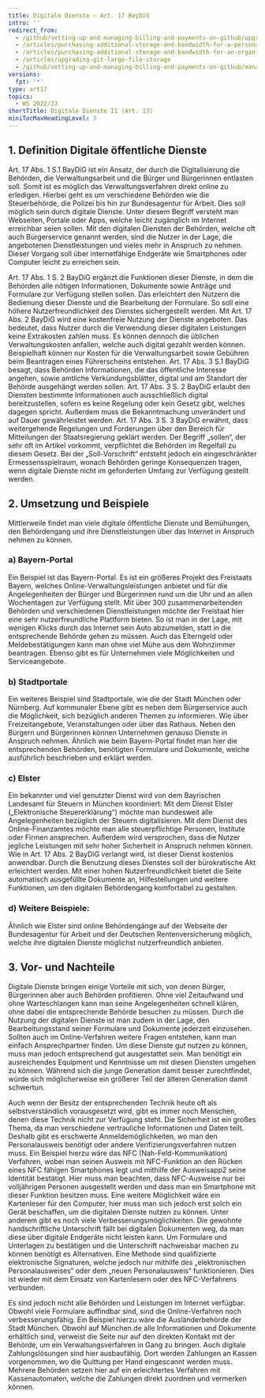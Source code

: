 ```yaml
---
title: Digitale Dienste – Art. 17 BayDiG
intro: ''
redirect_from:
  - /github/setting-up-and-managing-billing-and-payments-on-github/upgrading-git-large-file-storage
  - /articles/purchasing-additional-storage-and-bandwidth-for-a-personal-account/
  - /articles/purchasing-additional-storage-and-bandwidth-for-an-organization/
  - /articles/upgrading-git-large-file-storage
  - /github/setting-up-and-managing-billing-and-payments-on-github/managing-billing-for-git-large-file-storage/upgrading-git-large-file-storage
versions:
  fpt: '*'
type: art17
topics:
  - WS 2022/23
shortTitle: Digitale Dienste II (Art. 17)
miniTocMaxHeadingLevel: 3
---
```


## 1.	Definition Digitale öffentliche Dienste
Art. 17 Abs. 1 S.1 BayDiG ist ein Ansatz, der durch die Digitalisierung die Behörden, die Verwaltungsarbeit und die Bürger und Bürgerinnen entlasten soll. Somit ist es möglich das Verwaltungsverfahren direkt online zu erledigen. Hierbei geht es um verschiedene Behörden wie die Steuerbehörde, die Polizei bis hin zur Bundesagentur für Arbeit. Dies soll möglich sein durch digitale Dienste. Unter diesem Begriff versteht man Webseiten, Portale oder Apps, welche leicht zugänglich im Internet erreichbar seien sollen. Mit den digitalen Diensten der Behörden, welche oft auch Bürgerservice genannt werden, sind die Nutzer in der Lage, die angebotenen Dienstleistungen und vieles mehr in Anspruch zu nehmen. Dieser Vorgang soll über internetfähige Endgeräte wie Smartphones oder Computer leicht zu erreichen sein.

Art. 17 Abs. 1 S. 2 BayDiG ergänzt die Funktionen dieser Dienste, in dem die Behörden alle nötigen Informationen, Dokumente sowie Anträge und Formulare zur Verfügung stellen sollen. Das erleichtert den Nutzern die Bedienung dieser Dienste und die Bearbeitung der Formulare. So soll eine höhere Nutzerfreundlichkeit des Dienstes sichergestellt werden.
Mit Art. 17 Abs. 2 BayDiG wird eine kostenfreie Nutzung der Dienste angeboten. Das bedeutet, dass Nutzer durch die Verwendung dieser digitalen Leistungen keine Extrakosten zahlen muss. Es können dennoch die üblichen Verwaltungskosten anfallen, welche auch digital gezahlt werden können. Beispielhaft können nur Kosten für die Verwaltungsarbeit sowie Gebühren beim Beantragen eines Führerscheins entstehen.
Art. 17 Abs. 3 S.1 BayDiG besagt, dass Behörden Informationen, die das öffentliche Interesse angehen, sowie amtliche Verkündungsblätter, digital und am Standort der Behörde ausgehängt werden sollen. Art. 17 Abs. 3 S. 2 BayDiG erlaubt den Diensten bestimmte Informationen auch ausschließlich digital bereitzustellen, sofern es keine Regelung oder kein Gesetz gibt, welches dagegen spricht. Außerdem muss die Bekanntmachung unverändert und auf Dauer gewährleistet werden. 
Art. 17 Abs. 3 S. 3 BayDiG erwähnt, dass weitergehende Regelungen und Forderungen über den Bereich für Mitteilungen der Staatsregierung geklärt werden.
Der Begriff „sollen“, der sehr oft im Artikel vorkommt, verpflichtet die Behörden im Regelfall zu diesem Gesetz. Bei der „Soll-Vorschrift“ entsteht jedoch ein eingeschränkter Ermessensspielraum, wonach Behörden geringe Konsequenzen tragen, wenn digitale Dienste nicht im geforderten Umfang zur Verfügung gestellt werden.

## 2.	Umsetzung und Beispiele
Mittlerweile findet man viele digitale öffentliche Dienste und Bemühungen, den Behördengang und ihre Dienstleistungen über das Internet in Anspruch nehmen zu können.

### a)	Bayern-Portal
Ein Beispiel ist das Bayern-Portal. Es ist ein größeres Projekt des Freistaats Bayern, welches Online-Verwaltungsleistungen anbietet und für die Angelegenheiten der Bürger und Bürgerinnen rund um die Uhr und an allen Wochentagen zur Verfügung stellt. Mit über 300 zusammenarbeitenden Behörden und verschiedenen Dienstleistungen möchte der Freistaat hier eine sehr nutzerfreundliche Plattform bieten. So ist man in der Lage, mit wenigen Klicks durch das Internet sein Auto abzumelden, statt in die entsprechende Behörde gehen zu müssen. Auch das Elterngeld oder Meldebestätigungen kann man ohne viel Mühe aus dem Wohnzimmer beantragen. Ebenso gibt es für Unternehmen viele Möglichkeiten und Serviceangebote. 

### b)	Stadtportale
Ein weiteres Beispiel sind Stadtportale, wie die der Stadt München oder Nürnberg. Auf kommunaler Ebene gibt es neben dem Bürgerservice auch die Möglichkeit, sich bezüglich anderen Themen zu informieren. Wie über Freizeitangebote, Veranstaltungen oder über das Rathaus. Neben den Bürgern und Bürgerinnen können Unternehmen genauso Dienste in Anspruch nehmen. Ähnlich wie beim Bayern-Portal findet man hier die entsprechenden Behörden, benötigten Formulare und Dokumente, welche ausführlich beschrieben und erklärt werden. 

### c)	Elster 
Ein bekannter und viel genutzter Dienst wird von dem Bayrischen Landesamt für Steuern in München koordiniert: Mit dem Dienst Elster („Elektronische Steuererklärung“) möchte man bundesweit alle Angelegenheiten bezüglich der Steuern digitalisieren. Mit dem Dienst des Online-Finanzamtes möchte man alle steuerpflichtige Personen, Institute oder Firmen ansprechen. Außerdem wird versprochen, dass die Nutzer jegliche Leistungen mit sehr hoher Sicherheit in Anspruch nehmen können. Wie in Art. 17 Abs. 2 BayDiG verlangt wird, ist dieser Dienst kostenlos anwendbar. Durch die Benutzung dieses Dienstes soll der bürokratische Akt erleichtert werden. Mit einer hohen Nutzerfreundlichkeit bietet die Seite automatisch ausgefüllte Dokumente an, Hilfestellungen und weitere Funktionen, um den digitalen Behördengang komfortabel zu gestalten.

### d)	Weitere Beispiele:
Ähnlich wie Elster sind online Behördengänge auf der Webseite der Bundesagentur für Arbeit und der Deutschen Rentenversicherung möglich, welche ihre digitalen Dienste möglichst nutzerfreundlich anbieten.

## 3.	Vor- und Nachteile
Digitale Dienste bringen einige Vorteile mit sich, von denen Bürger, Bürgerinnen aber auch Behörden profitieren. Ohne viel Zeitaufwand und ohne Warteschlangen kann man seine Angelegenheiten schnell klären, ohne dabei die entsprechende Behörde besuchen zu müssen. Durch die Nutzung der digitalen Dienste ist man zudem in der Lage, den Bearbeitungsstand seiner Formulare und Dokumente jederzeit einzusehen. Sollten auch im Online-Verfahren weitere Fragen entstehen, kann man einfach Ansprechpartner finden.
Um diese Dienste gut nutzen zu können, muss man jedoch entsprechend gut ausgestattet sein. Man benötigt ein ausreichendes  Equipment und Kenntnisse um mit diesen Diensten umgehen zu können. Während sich die junge Generation damit besser zurechtfindet, würde sich möglicherweise ein größerer Teil der älteren Generation damit schwertun.

Auch wenn der Besitz der entsprechenden Technik heute oft als selbstverständlich vorausgesetzt wird, gibt es immer noch Menschen, denen diese Technik nicht zur Verfügung steht. Die Sicherheit ist ein großes Thema, da man verschiedene vertrauliche Informationen und Daten teilt. Deshalb gibt es erschwerte Anmeldemöglichkeiten, wo man den Personalausweis benötigt oder andere Verifizierungsverfahren nutzen muss. Ein Beispiel hierzu wäre das NFC (Nah-Feld-Kommunikation) Verfahren, wobei man seinen Ausweis mit NFC-Funktion an den Rücken eines NFC fähigen Smartphones legt und mithilfe der Ausweisapp2 seine Identität bestätigt. Hier muss man beachten, dass NFC-Ausweise nur bei volljährigen Personen ausgestellt werden und dass man ein Smartphone mit dieser Funktion besitzen muss. Eine weitere Möglichkeit wäre ein Kartenleser für den Computer, hier muss man sich jedoch erst solch ein Gerät beschaffen, um die digitalen Dienste nutzen zu können. 
Unter anderem gibt es noch viele Verbesserungsmöglichkeiten. Die gewohnte handschriftliche Unterschrift fällt bei digitalen Dokumenten weg, da man diese über digitale Endgeräte nicht leisten kann. Um Formulare und Unterlagen zu bestätigen und die Unterschrift nachweisbar machen zu können benötigt es Alternativen. Eine Methode sind qualifizierte elektronische Signaturen, welche jedoch nur mithilfe des „elektronischen Personalausweises“ oder dem „neuen Personalausweis“ funktionieren. Dies ist wieder mit dem Einsatz von Kartenlesern oder des NFC-Verfahrens verbunden. 

Es sind jedoch nicht alle Behörden und Leistungen im Internet verfügbar. Obwohl viele Formulare auffindbar sind, sind die Online-Verfahren noch verbesserungsfähig. Ein Beispiel hierzu wäre die Ausländerbehörde der Stadt München. Obwohl auf München.de alle Informationen und Dokumente erhältlich sind, verweist die Seite nur auf den direkten Kontakt mit der Behörde, um ein Verwaltungsverfahren in Gang zu bringen. Auch digitale Zahlungslösungen sind hier ausbaufähig. Dort werden Zahlungen an Kassen vorgenommen, wo die Quittung per Hand eingescannt werden muss. Mehrere Behörden setzen hier auf ein erleichtertes Verfahren mit Kassenautomaten, welche die Zahlungen direkt zuordnen und vermerken können.
